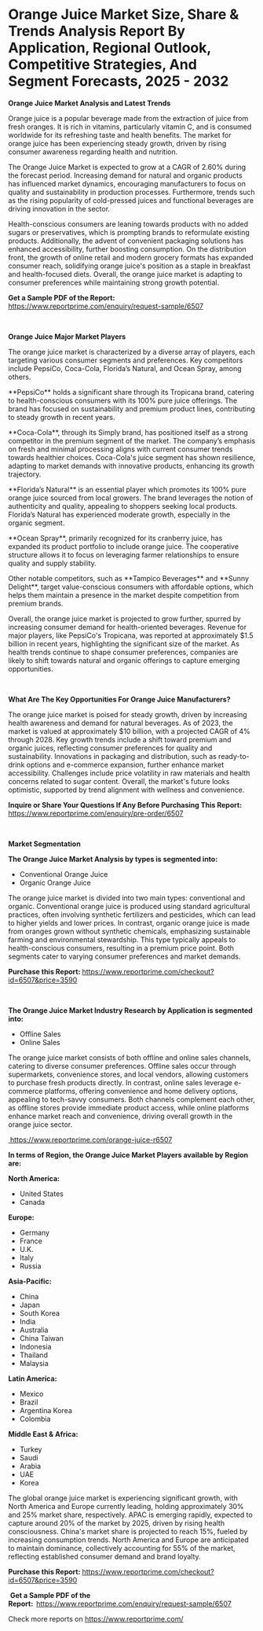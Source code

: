 <p><h1>Orange Juice Market Size, Share & Trends Analysis Report By Application, Regional Outlook, Competitive Strategies, And Segment Forecasts, 2025 - 2032</h1></p><p><strong>Orange Juice Market Analysis and Latest Trends</strong></p>
<p><p>Orange juice is a popular beverage made from the extraction of juice from fresh oranges. It is rich in vitamins, particularly vitamin C, and is consumed worldwide for its refreshing taste and health benefits. The market for orange juice has been experiencing steady growth, driven by rising consumer awareness regarding health and nutrition. </p><p>The Orange Juice Market is expected to grow at a CAGR of 2.60% during the forecast period. Increasing demand for natural and organic products has influenced market dynamics, encouraging manufacturers to focus on quality and sustainability in production processes. Furthermore, trends such as the rising popularity of cold-pressed juices and functional beverages are driving innovation in the sector. </p><p>Health-conscious consumers are leaning towards products with no added sugars or preservatives, which is prompting brands to reformulate existing products. Additionally, the advent of convenient packaging solutions has enhanced accessibility, further boosting consumption. On the distribution front, the growth of online retail and modern grocery formats has expanded consumer reach, solidifying orange juice's position as a staple in breakfast and health-focused diets. Overall, the orange juice market is adapting to consumer preferences while maintaining strong growth potential.</p></p>
<p><strong>Get a Sample PDF of the Report:&nbsp;</strong> <a href="https://www.reportprime.com/enquiry/request-sample/6507?utm_campaign=3443&utm_medium=2&utm_source=Github&utm_content=ia&utm_term=19032025&utm_id=orange-juice">https://www.reportprime.com/enquiry/request-sample/6507</a></p>
<p>&nbsp;</p>
<p><strong>Orange Juice Major Market Players</strong></p>
<p><p>The orange juice market is characterized by a diverse array of players, each targeting various consumer segments and preferences. Key competitors include PepsiCo, Coca-Cola, Florida’s Natural, and Ocean Spray, among others. </p><p>**PepsiCo** holds a significant share through its Tropicana brand, catering to health-conscious consumers with its 100% pure juice offerings. The brand has focused on sustainability and premium product lines, contributing to steady growth in recent years.</p><p>**Coca-Cola**, through its Simply brand, has positioned itself as a strong competitor in the premium segment of the market. The company’s emphasis on fresh and minimal processing aligns with current consumer trends towards healthier choices. Coca-Cola's juice segment has shown resilience, adapting to market demands with innovative products, enhancing its growth trajectory.</p><p>**Florida’s Natural** is an essential player which promotes its 100% pure orange juice sourced from local growers. The brand leverages the notion of authenticity and quality, appealing to shoppers seeking local products. Florida’s Natural has experienced moderate growth, especially in the organic segment.</p><p>**Ocean Spray**, primarily recognized for its cranberry juice, has expanded its product portfolio to include orange juice. The cooperative structure allows it to focus on leveraging farmer relationships to ensure quality and supply stability. </p><p>Other notable competitors, such as **Tampico Beverages** and **Sunny Delight**, target value-conscious consumers with affordable options, which helps them maintain a presence in the market despite competition from premium brands.</p><p>Overall, the orange juice market is projected to grow further, spurred by increasing consumer demand for health-oriented beverages. Revenue for major players, like PepsiCo's Tropicana, was reported at approximately $1.5 billion in recent years, highlighting the significant size of the market. As health trends continue to shape consumer preferences, companies are likely to shift towards natural and organic offerings to capture emerging opportunities.</p></p>
<p>&nbsp;</p>
<p><strong>What Are The Key Opportunities For Orange Juice Manufacturers?</strong></p>
<p><p>The orange juice market is poised for steady growth, driven by increasing health awareness and demand for natural beverages. As of 2023, the market is valued at approximately $10 billion, with a projected CAGR of 4% through 2028. Key growth trends include a shift toward premium and organic juices, reflecting consumer preferences for quality and sustainability. Innovations in packaging and distribution, such as ready-to-drink options and e-commerce expansion, further enhance market accessibility. Challenges include price volatility in raw materials and health concerns related to sugar content. Overall, the market's future looks optimistic, supported by trend alignment with wellness and convenience.</p></p>
<p><strong>Inquire or Share Your Questions If Any Before Purchasing This Report:</strong> <a href="https://www.reportprime.com/enquiry/pre-order/6507?utm_campaign=3443&utm_medium=2&utm_source=Github&utm_content=ia&utm_term=19032025&utm_id=orange-juice">https://www.reportprime.com/enquiry/pre-order/6507</a></p>
<p>&nbsp;</p>
<p><strong>Market Segmentation</strong></p>
<p><strong>The Orange Juice Market Analysis by types is segmented into:</strong></p>
<p><ul><li>Conventional Orange Juice</li><li>Organic Orange Juice</li></ul></p>
<p><p>The orange juice market is divided into two main types: conventional and organic. Conventional orange juice is produced using standard agricultural practices, often involving synthetic fertilizers and pesticides, which can lead to higher yields and lower prices. In contrast, organic orange juice is made from oranges grown without synthetic chemicals, emphasizing sustainable farming and environmental stewardship. This type typically appeals to health-conscious consumers, resulting in a premium price point. Both segments cater to varying consumer preferences and market demands.</p></p>
<p><strong>Purchase this Report:&nbsp;</strong><a href="https://www.reportprime.com/checkout?id=6507&price=3590&utm_campaign=3443&utm_medium=2&utm_source=Github&utm_content=ia&utm_term=19032025&utm_id=orange-juice">https://www.reportprime.com/checkout?id=6507&price=3590</a></p>
<p>&nbsp;</p>
<p><strong>The Orange Juice Market Industry Research by Application is segmented into:</strong></p>
<p><ul><li>Offline Sales</li><li>Online Sales</li></ul></p>
<p><p>The orange juice market consists of both offline and online sales channels, catering to diverse consumer preferences. Offline sales occur through supermarkets, convenience stores, and local vendors, allowing customers to purchase fresh products directly. In contrast, online sales leverage e-commerce platforms, offering convenience and home delivery options, appealing to tech-savvy consumers. Both channels complement each other, as offline stores provide immediate product access, while online platforms enhance market reach and convenience, driving overall growth in the orange juice sector.</p></p>
<p><a href="https://www.reportprime.com/orange-juice-r6507?utm_campaign=3443&utm_medium=2&utm_source=Github&utm_content=ia&utm_term=19032025&utm_id=orange-juice">&nbsp;https://www.reportprime.com/orange-juice-r6507</a></p>
<p><strong>In terms of Region, the Orange Juice Market Players available by Region are:</strong></p>
<p>
    <p> <strong> North America: </strong>
        <ul>
            <li>United States</li>
            <li>Canada</li>
        </ul>
        </p> 
    <p> <strong> Europe: </strong>
        <ul>
            <li>Germany</li>
            <li>France</li>
            <li>U.K.</li>
            <li>Italy</li>
            <li>Russia</li>
        </ul>
        </p> 
    <p> <strong> Asia-Pacific: </strong>
        <ul>
            <li>China</li>
            <li>Japan</li>
            <li>South Korea</li>
            <li>India</li>
            <li>Australia</li>
            <li>China Taiwan</li>
            <li>Indonesia</li>
            <li>Thailand</li>
            <li>Malaysia</li>
        </ul>
        </p> 
    <p> <strong> Latin America: </strong>
        <ul>
            <li>Mexico</li>
            <li>Brazil</li>
            <li>Argentina Korea</li>
            <li>Colombia</li>
        </ul>
        </p> 
    <p> <strong> Middle East & Africa: </strong>
        <ul>
            <li>Turkey</li>
            <li>Saudi</li>
            <li>Arabia</li>
            <li>UAE</li>
            <li>Korea</li>
        </ul>
    </p>
    </p>
<p><p>The global orange juice market is experiencing significant growth, with North America and Europe currently leading, holding approximately 30% and 25% market share, respectively. APAC is emerging rapidly, expected to capture around 20% of the market by 2025, driven by rising health consciousness. China's market share is projected to reach 15%, fueled by increasing consumption trends. North America and Europe are anticipated to maintain dominance, collectively accounting for 55% of the market, reflecting established consumer demand and brand loyalty.</p></p>
<p><strong>Purchase this Report: </strong><a href="https://www.reportprime.com/checkout?id=6507&price=3590&utm_campaign=3443&utm_medium=2&utm_source=Github&utm_content=ia&utm_term=19032025&utm_id=orange-juice">https://www.reportprime.com/checkout?id=6507&price=3590</a></p>
<p>&nbsp;<strong>Get a Sample PDF of the Report:&nbsp;&nbsp;</strong><a href="https://www.reportprime.com/enquiry/request-sample/6507?utm_campaign=3443&utm_medium=2&utm_source=Github&utm_content=ia&utm_term=19032025&utm_id=orange-juice">https://www.reportprime.com/enquiry/request-sample/6507</a></p>
<p><strong></strong></p>
<p>Check more reports on <a href="https://www.reportprime.com/?utm_campaign=3443&utm_medium=2&utm_source=Github&utm_content=ia&utm_term=19032025&utm_id=orange-juice">https://www.reportprime.com/</a></p>